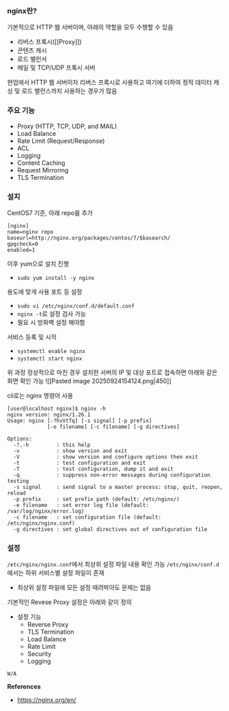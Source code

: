 ### nginx란?
기본적으로 HTTP 웹 서버이며, 아래의 역할을 모두 수행할 수 있음
- 리버스 프록시([[Proxy]])
- 콘텐츠 캐시
- 로드 밸런서
- 메일 및 TCP/UDP 프록시 서버

현업에서 HTTP 웹 서버이자 리버스 프록시로 사용하고 여기에 더하여 정적 데이터 캐싱 및 로드 밸런스까지 사용하는 경우가 많음

### 주요 기능
- Proxy (HTTP, TCP, UDP, and MAIL)
- Load Balance
- Rate Limit (Request/Response)
- ACL
- Logging
- Content Caching
- Request Mirroring
- TLS Termination

### 설치
CentOS7 기준, 아래 repo를 추가
```
[nginx]
name=nginx repo
baseurl=http://nginx.org/packages/centos/7/$basearch/
gpgcheck=0
enabled=1
```
이후 yum으로 설치 진행
- `sudo yum install -y nginx`

용도에 맞게 사용 포트 등 설정
- `sudo vi /etc/nginx/conf.d/default.conf`
- `nginx -t`로 설정 검사 가능
- 필요 시 방화벽 설정 해야함

서비스 등록 및 시작
- `systemctl enable nginx`
- `systemctl start nginx`

위 과정 정상적으로 마친 경우 설치한 서버의 IP 및 대상 포트로 접속하면 아래와 같은 화면 확인 가능
![[Pasted image 20250924154124.png|450]]

cli로는 nginx 명령어 사용
```
[user@localhost nginx]$ nginx -h
nginx version: nginx/1.26.1
Usage: nginx [-?hvVtTq] [-s signal] [-p prefix]
             [-e filename] [-c filename] [-g directives]

Options:
  -?,-h         : this help
  -v            : show version and exit
  -V            : show version and configure options then exit
  -t            : test configuration and exit
  -T            : test configuration, dump it and exit
  -q            : suppress non-error messages during configuration testing
  -s signal     : send signal to a master process: stop, quit, reopen, reload
  -p prefix     : set prefix path (default: /etc/nginx/)
  -e filename   : set error log file (default: /var/log/nginx/error.log)
  -c filename   : set configuration file (default: /etc/nginx/nginx.conf)
  -g directives : set global directives out of configuration file
```

### 설정
`/etc/nginx/nginx.conf`에서 최상위 설정 파일 내용 확인 가능
`/etc/nginx/conf.d`에서는 하위 서비스별 설정 파일이 존재
- 최상위 설정 파일에 모든 설정 때려박아도 문제는 없음

기본적인 Revese Proxy 설정은 아래와 같이 정의
- 설정 기능
	- Reverse Proxy
	- TLS Termination
	- Load Balance
	- Rate Limit
	- Security
	- Logging
```
W/A
```


**References**
- https://nginx.org/en/
